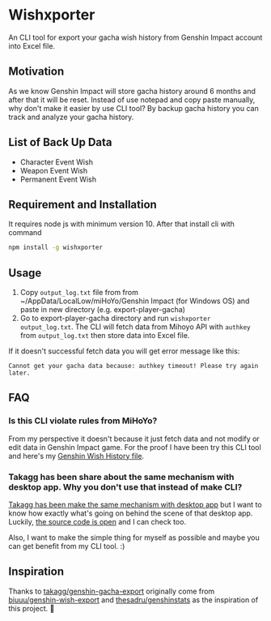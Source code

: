 # Wishxporter

An CLI tool for export your gacha wish history from Genshin Impact account into Excel file.

## Motivation

As we know Genshin Impact will store gacha history around 6 months and after that it will be reset. Instead of use notepad and copy paste manually, why don't make it easier by use CLI tool? By backup gacha history you can track and analyze your gacha history.

## List of Back Up Data

- Character Event Wish
- Weapon Event Wish
- Permanent Event Wish

## Requirement and Installation

It requires node js with minimum version 10. After that install cli with command

```bash
npm install -g wishxporter
```

## Usage

1. Copy `output_log.txt` file from from ~/AppData/LocalLow/miHoYo/Genshin Impact (for Windows OS) and paste in new directory (e.g. export-player-gacha)
2. Go to export-player-gacha directory and run `wishxporter output_log.txt`. The CLI will fetch data from Mihoyo API with `authkey` from `output_log.txt` then store data into Excel file.

If it doesn't successful fetch data you will get error message like this:

`Cannot get your gacha data because: authkey timeout! Please try again later.`

## FAQ

### Is this CLI violate rules from MiHoYo?

From my perspective it doesn't because it just fetch data and not modify or edit data in Genshin Impact game. For the proof I have been try this CLI tool and here's my [Genshin Wish History file](https://drive.google.com/file/d/1Ny5LRSx4KjuarU6Dvn2S4mv2G9xYsn9O/view?usp=sharing).

### Takagg has been share about the same mechanism with desktop app. Why you don't use that instead of make CLI?

[Takagg has been make the same mechanism with desktop app](https://www.youtube.com/watch?v=EiW5-TwOOtI) but I want to know how exactly what's going on behind the scene of that desktop app. Luckily, [the source code is open](https://github.com/takagg/genshin-gacha-export) and I can check too.

Also, I want to make the simple thing for myself as possible and maybe you can get benefit from my CLI tool. :)

## Inspiration

Thanks to [takagg/genshin-gacha-export](https://github.com/takagg/genshin-gacha-export) originally come from [biuuu/genshin-wish-export](https://github.com/biuuu/genshin-wish-export) and [thesadru/genshinstats](https://github.com/thesadru/genshinstats) as the inspiration of this project. 🙏